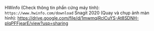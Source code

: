 HWinfo (Check thông tin phần cứng máy tính): `https://www.hwinfo.com/download`
Snagit 2020 (Quay và chụp ảnh màn hình): https://drive.google.com/file/d/1mwmqiRclCuYS-At8SDNH-plqPFFjearE/view?usp=sharing



